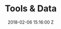 ---
title: Tools & Data
date: 2018-02-06 15:16:00 Z
position: 4
Block 0:
  Header: What is OpenStreetMap
  Text: OpenStreetMap is a collaborative project to create a free editable world map and is at the core of HOT’s mapping activities. You are free to use it for any purpose as long as you credit OSM and its contributors. The power of OpenStreetMap is that it empowers anyone, anywhere in the world to add information to a collective map and use the data for any purpose.
  Image: https://cdn.hotosm.org/website/open-source.png
  Tools:
  - Name: Access our repositories
    URL: https://github.com/hotosm
Block 999:
  Header: What is Open Mapping
  Text: Open mapping is a global movement to create free and open geographic data. Beyond open data, it is a broad community partnership to collaboratively create a critical data resource for monitoring and meeting the Sustainable Development Goals (SDGs) by making available fundamental, detailed, and timely information on where things are in our world.
  Text-alternate: ' Open mapping is a global movement to create free and open geographic data. Grounded in open source principles and Data Protection. HOT serves as a platform that fosters community building, collaboration and development of resources to contribute to the movement. At its core is OpenStreetMap (OSM), a crowdsourced project to map the world driven by a growing community of mappers.<br> 
  <br>
  Check out the resources available within LearnOSM, to get started on OSM or use the many tools available to edit or use the open data.<br>
  If you are interested in contributing or repurposing our tools, you can access all our code, documentation, and other resources on GitHub.'
  Image: https://cdn.hotosm.org/website/52100358553_94c50062d2_k.jpg
  Tools:
  - Name: Access our repositories
    URL: https://github.com/hotosm
Block 1:
  Header: Open Mapping Tools
  Text: "Join the global movement towards free and open geographic data! <br> We have compiled a list of tools that can empower communities at every stage of open mapping. 
   <br>"
  Image: https://cdn.hotosm.org/website/WG4A0327.jpg
  Tools:
  - Name: Access our repositories
    URL: https://github.com/hotosm
Block 2:
  Header: TECH PRODUCT SUITE
  Text: HOT is developing a technical stack to assist the open mapping community. This includes remote mapping, field data collection, and data access. To learn more, check out our tech stack and access our repository.
  Image: "https://cdn.hotosm.org/website/GAL+Group+for+Mapping+Tips+Post.jpg"
  Tools:
  - Name: View More
    URL: "https://github.com/hotosm"
Block 1111:
  Header: Open Source
  Text: Open source is at the heart of the HOT Community. We create and build open
    source tools and run our projects with an open source ethos. If you are interested
    in using our tools or contributing, you can access all our code, documentation,
    and other resources on GitHub.
  Image: https://cdn.hotosm.org/website/open-source.png
  Tools:
  - Name: Access our repositories
    URL: https://github.com/hotosm
Block 222:
  Header: Learn about OpenStreetMap
  Text: OpenStreetMap is a free street level map of the world, created by an ever
    growing community of mappers. Get started by learning about how to edit OpenStreetMap
    or using the many tools available to edit or use OSM data. Check out the resources
    available within LearnOSM or the HOT Training Center. The OSM Wiki has documentation
    around feature tags and processes of the community.
  Image: https://cdn.hotosm.org/website/tools-learnosm.png
  Tools:
  - Name: LearnOSM
    URL: https://learnosm.org
  - Name: OpenStreetMap
    URL: https://openstreetmap.org
  - Name: GitHub repositories
    URL: https://github.com/hotosm
Block 3:
  Header: Plan a Mapping Campaign
  Text: If you are interested in starting a remote or field mapping campaign, you
    can get started by finding available imagery to use via OpenAerialMap, plan a
    remote mapping campaign via the Tasking Manager.
  Image: https://cdn.hotosm.org/website/tm4-explore.png
  Tools:
  - Name: OpenAerialMap
    URL: https://openaerialmap.org/
  - Name: Tasking Manager
    URL: https://tasks.hotosm.org/
  - Name: Field Mapping Tasking Manager
    URL: https://fmtm.hotosm.org/
Block 4:
  Header: Edit the Map
  Text: Quickly get started with editing and contibuting to OpenStreetMap via the
    Tasking Manager. You can volunteer your time to active mapping projects and support
    organizations in need of map data around the world. Check RapiD, an editor that
    uses Artificial Inteligence to detect unmapped roads and buildings.
  Image: "/downloads/rapid-ai-roads.png"
  Tools:
  - Name: Tasking Manager
    URL: https://tasks.hotosm.org/
  - Name: fAIr
    URL: https://fair-dev.hotosm.org/
  - Name: RapiD
    URL: https://mapwith.ai/rapid
Block 5:
  Header: Access OSM Data
  Text: To access OSM data, HOT built the Export Tool which allows anyone to create
    custom extracts of OSM based on the area and type of data you want to access.
    Export Tool allows you to save, rerun, and share OSM data. Exports for selected
    countries with active disaster or crisis responses are also available via HDX.
  Image: https://cdn.hotosm.org/website/tools-export.png
  Tools:
  - Name: Export Tool
    URL: https://export.hotosm.org/en/v3/
  - Name: Humanitarian Data Exchange (HDX)
    URL: https://data.humdata.org/organization/hot
Block 6:
  Header: Analyze the Data
  Text: To understand more about how and when editing took place, or assess quality
    within OSM, use the OSM Analytics suite of tools. You can view how data has changed
    over time within OSM, understand quality within an area, or analyze what type
    of data is available.
  Image: https://cdn.hotosm.org/website/tools-osm-analytics.png
  Tools:
  - Name: OSM Analytics
    URL: https://osm-analytics.org/
layout: tools-and-data
Block 7:
  Header: Resources and Learning Center
  Text: HOT Resources and Learning Center is your starting point to learn more about OpenStreetMap and the open mapping movement. Access our learning resources and join our online learning platform to learn about open mapping.
  Image: https://cdn.hotosm.org/website/IMG-20230121-WA0005.jpg
  Tools:
  - Name: HOT Toolbox
    URL: https://toolbox.hotosm.org/pages/introduction/how_to_use_toolbox/
  - Name: LearnOSM
    URL: https://learnosm.org
Block 8:
  Header: Tasking Manager
  Text: The HOT Tasking Manager is a mapping tool designed and built for the HOT collaborative mapping process in OSM. The purpose of the tool is to divide up a mapping project into smaller tasks that can be completed by people working on the same overall area. It shows which areas need to be mapped and which areas need the mapping validated.
  Image: https://cdn.hotosm.org/website/MapUganda.jpg
  Tools:
  - Name: Learn More
    URL: https://tasks.hotosm.org/
Block 9:
  Header: Field Mapping Tasking Manager
  Text: "Coordinated field data collection: Similar to HOT’s remote Tasking Manager, FMTM reduces duplication of efforts and avoids missing areas. The FMTM facilitates collaborative mapping by supporting and extending existing ODK-based mature tools."
  Image: https://www.hotosm.org/uploads/image-bc9f4a.png
  Tools:
  - Name: Learn More
    URL: https://fmtm.hotosm.org/
Block 10:
  Header: fAIr
  Text: AIr is an open AI-assisted mapping service developed by the HOT that aims to improve the efficiency and accuracy of mapping efforts for humanitarian purposes.
  Image: https://cdn.hotosm.org/website/FMTM-Monrovia.jpg
  Tools:
  - Name: Learn More
    URL: https://fair-dev.hotosm.org/
layout: tools-and-data
---